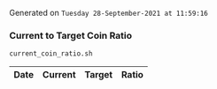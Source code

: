 Generated on `Tuesday 28-September-2021 at 11:59:16`

### Current to Target Coin Ratio
`current_coin_ratio.sh`

Date|Current|Target|Ratio
---|---|---|---
